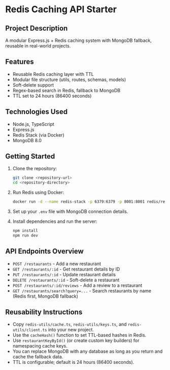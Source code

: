 # Redis Caching API Starter

## Project Description
A modular Express.js + Redis caching system with MongoDB fallback, reusable in real-world projects.

## Features
- Reusable Redis caching layer with TTL
- Modular file structure (utils, routes, schemas, models)
- Soft-delete support
- Regex-based search in Redis, fallback to MongoDB
- TTL set to 24 hours (86400 seconds)

## Technologies Used
- Node.js, TypeScript
- Express.js
- Redis Stack (via Docker)
- MongoDB 8.0

## Getting Started
1. Clone the repository:
   ```bash
   git clone <repository-url>
   cd <repository-directory>
   ```

2. Run Redis using Docker:
   ```bash
   docker run -d --name redis-stack -p 6379:6379 -p 8001:8001 redis/redis-stack:latest
   ```

3. Set up your `.env` file with MongoDB connection details.

4. Install dependencies and run the server:
   ```bash
   npm install
   npm run dev
   ```

## API Endpoints Overview
- `POST /restaurants` - Add a new restaurant
- `GET /restaurants/:id` - Get restaurant details by ID
- `PUT /restaurants/:id` - Update restaurant details
- `DELETE /restaurants/:id` - Soft-delete a restaurant
- `POST /restaurants/:id/reviews` - Add a review to a restaurant
- `GET /restaurants/search?query=...` - Search restaurants by name (Redis first, MongoDB fallback)

## Reusability Instructions
- Copy `redis-utils/cache.ts`, `redis-utils/keys.ts`, and `redis-utils/client.ts` into your new project.
- Use the `cacheHash()` function to set TTL-based hashes in Redis.
- Use `restaurantKeyById()` (or create custom key builders) for namespacing cache keys.
- You can replace MongoDB with any database as long as you return and cache the fallback data.
- TTL is configurable; default is 24 hours (86400 seconds).


